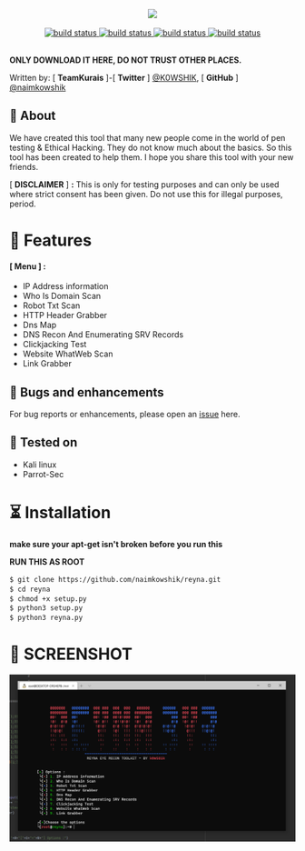 <p align="center">
  <img src="https://i.imgur.com/M3T5zvK.png" width=500 />
</p>
<div align="center"> 
  <a href="https://github.com/naimkowshik/LBFH">
    <img src="https://img.shields.io/badge/release-1.0-red.svg?longCache=true&style=for-the-badge" alt="build status" />
  </a>
  <a href="https://www.python.org/">
    <img src="https://img.shields.io/badge/Python-3.9-green.svg?longCache=true&style=for-the-badge" alt="build status" />
  </a>
  <a href="https://twitter.com/K0WSHIK">
    <img src="http://img.shields.io/badge/Twitter-%F0%9F%90%A6-url?color=blue&style=for-the-badge" alt="build status" />
  </a>
  <a href="https://www.jetbrains.com/pycharm/download/#section=windows">
    <img src="http://img.shields.io/badge/PyCharm-💻-url?color=orange&style=for-the-badge" alt="build status" />
  </a>
</div>
<br />

**ONLY DOWNLOAD IT HERE, DO NOT TRUST OTHER PLACES.**

Written by: [ **TeamKurais** ]-[ **Twitter** ] [@K0WSHIK](https://twitter.com/K0WSHIK), [ **GitHub** ] [@naimkowshik](https://github.com/naimkowshik)

## 🔖 About

We have created this tool that many new people come in the world of pen testing & Ethical Hacking. They do not know much about the basics. So this tool has been created to help them. I hope you share this tool with your new friends.

[ **DISCLAIMER** ] **:** This is only for testing purposes and can only be used where strict consent has been given. Do not use this for illegal purposes, period.

# 📃 Features
#### [ Menu ] :
* IP Address information
* Who Is Domain Scan
* Robot Txt Scan
* HTTP Header Grabber
* Dns Map
* DNS Recon And Enumerating SRV Records
* Clickjacking Test
* Website WhatWeb Scan
* Link Grabber

## 📝 Bugs and enhancements

For bug reports or enhancements, please open an [issue](https://github.com/naimkowshik/reyna/issues) here.


## 🎨 Tested on
* Kali linux 
* Parrot-Sec 

# ⏳ Installation

**make sure your apt-get isn't broken before you run this**

**RUN THIS AS ROOT**

```bash
$ git clone https://github.com/naimkowshik/reyna.git
$ cd reyna
$ chmod +x setup.py
$ python3 setup.py
$ python3 reyna.py
```

# 📸 SCREENSHOT
![](./images/screenshot.PNG)